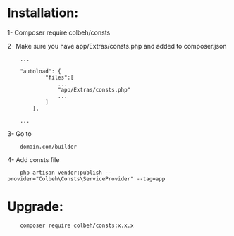 # Installation: 

1- Composer require colbeh/consts

2- Make sure you have app/Extras/consts.php and added to composer.json

        ...
        
        "autoload": {
                "files":[
                    ...
                    "app/Extras/consts.php"
                    ...
                ]
            },
            
        ...

3- Go to 

        domain.com/builder
        
4- Add consts file
        
        php artisan vendor:publish --provider="Colbeh\Consts\ServiceProvider" --tag=app


# Upgrade:
 
        composer require colbeh/consts:x.x.x


